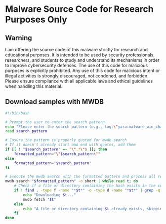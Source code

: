 # Malware Source Code for Research Purposes Only

## Warning

I am offering the source code of this malware strictly for research and educational purposes. It is intended to be used by security professionals, researchers, and students to study and understand its mechanisms in order to improve cybersecurity defenses. The use of this code for malicious purposes is explicitly prohibited. Any use of this code for malicious intent or illegal activities is strongly discouraged, not condoned, and forbidden. Please ensure compliance with all applicable laws and ethical guidelines when handling this material.

## Download samples with MWDB

```bash
#!/bin/bash

# Prompt the user to enter the search pattern
echo "Please enter the search pattern (e.g., tag:\"yara:malware_win_chaos\"):"
read search_pattern

# Ensure the pattern is properly quoted for mwdb search
# If it doesn't already start and end with quotes, add them
if [[ ! "$search_pattern" =~ ^\".*\"$ ]]; then
    formatted_pattern="\"$search_pattern\""
else
    formatted_pattern="$search_pattern"
fi

# Execute the mwdb search with the formatted pattern and process all results
mwdb search "$formatted_pattern" -o short | while read t; do
    # Check if a file or directory containing the hash exists in the current directory and subdirectories
    if ! find . -type f -name "*$t*" -o -type d -name "*$t*" | grep -q .; then
        echo "Downloading $t..."
        mwdb fetch "$t"
    else
        echo "A file or directory containing $t already exists, skipping download."
    fi
done
```
